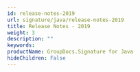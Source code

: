 ```yaml
---
id: release-notes-2019
url: signature/java/release-notes-2019
title: Release Notes - 2019
weight: 3
description: ""
keywords: 
productName: GroupDocs.Signature for Java
hideChildren: False
---
```

